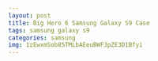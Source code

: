 ```yaml
---
layout: post
title: Big Hero 6 Samsung Galaxy S9 Case
tags: samsung galaxy s9
categories: samsung
img: 1zEwxmSob85TMLbAEeuBWFJpZE3D1Bfyi
---
```

